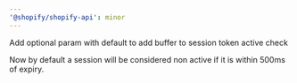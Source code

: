 ```yaml
---
'@shopify/shopify-api': minor
---
```


Add optional param with default to add buffer to session token active check

Now by default a session will be considered non active if it is within 500ms of expiry.
